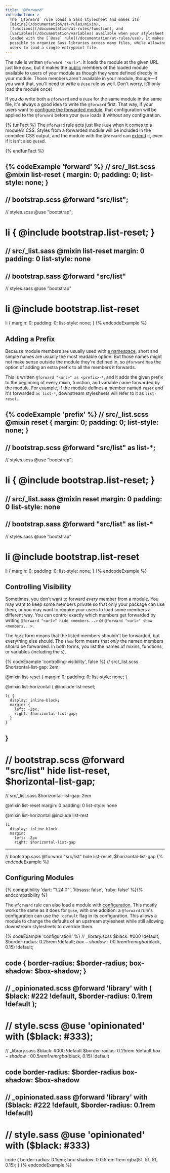 ```yaml
---
title: "@forward"
introduction: >
  The `@forward` rule loads a Sass stylesheet and makes its
  [mixins](/documentation/at-rules/mixin),
  [functions](/documentation/at-rules/function), and
  [variables](/documentation/variables) available when your stylesheet is
  loaded with the [`@use` rule](/documentation/at-rules/use). It makes it
  possible to organize Sass libraries across many files, while allowing their
  users to load a single entrypoint file.
---
```


The rule is written `@forward "<url>"`. It loads the module at the given URL
just like `@use`, but it makes the [public][] members of the loaded module
available to users of your module as though they were defined directly in your
module. Those members aren't available in your module, though—if you want that,
you'll need to write a `@use` rule as well. Don't worry, it'll only load the
module once!

[public]: /documentation/at-rules/use#private-members

If you *do* write both a `@forward` and a `@use` for the same module in the same
file, it's always a good idea to write the `@forward` first. That way, if your
users want to [configure the forwarded module][], that configuration will be
applied to the `@forward` before your `@use` loads it without any configuration.

[configure the forwarded module]: /documentation/at-rules/use#configuration

{% funFact %}
  The `@forward` rule acts just like `@use` when it comes to a module's CSS.
  Styles from a forwarded module will be included in the compiled CSS output,
  and the module with the `@forward` can [extend][] it, even if it isn't also
  `@use`d.

  [extend]: /documentation/at-rules/extend
{% endfunFact %}

{% codeExample 'forward' %}
  // src/_list.scss
  @mixin list-reset {
    margin: 0;
    padding: 0;
    list-style: none;
  }
  ---
  // bootstrap.scss
  @forward "src/list";
  ---
  // styles.scss
  @use "bootstrap";

  li {
    @include bootstrap.list-reset;
  }
  ===
  // src/_list.sass
  @mixin list-reset
    margin: 0
    padding: 0
    list-style: none
  ---
  // bootstrap.sass
  @forward "src/list"
  ---
  // styles.sass
  @use "bootstrap"

  li
    @include bootstrap.list-reset
  ===
  li {
    margin: 0;
    padding: 0;
    list-style: none;
  }
{% endcodeExample %}

## Adding a Prefix

Because module members are usually used with [a namespace][], short and simple
names are usually the most readable option. But those names might not make sense
outside the module they're defined in, so `@forward` has the option of adding an
extra prefix to all the members it forwards.

This is written `@forward "<url>" as <prefix>-*`, and it adds the given prefix
to the beginning of every mixin, function, and variable name forwarded by the
module. For example, if the module defines a member named `reset` and it's
forwarded `as list-*`, downstream stylesheets will refer to it as `list-reset`.

[a namespace]: /documentation/at-rules/use#loading-members

{% codeExample 'prefix' %}
  // src/_list.scss
  @mixin reset {
    margin: 0;
    padding: 0;
    list-style: none;
  }
  ---
  // bootstrap.scss
  @forward "src/list" as list-*;
  ---
  // styles.scss
  @use "bootstrap";

  li {
    @include bootstrap.list-reset;
  }
  ===
  // src/_list.sass
  @mixin reset
    margin: 0
    padding: 0
    list-style: none
  ---
  // bootstrap.sass
  @forward "src/list" as list-*
  ---
  // styles.sass
  @use "bootstrap"

  li
    @include bootstrap.list-reset
  ===
  li {
    margin: 0;
    padding: 0;
    list-style: none;
  }
{% endcodeExample %}

## Controlling Visibility

Sometimes, you don't want to forward *every* member from a module. You may want
to keep some members private so that only your package can use them, or you may
want to require your users to load some members a different way. You can control
exactly which members get forwarded by writing `@forward "<url>" hide
<members...>` or `@forward "<url>" show <members...>`.

The `hide` form means that the listed members shouldn't be forwarded, but
everything else should. The `show` form means that *only* the named members
should be forwarded. In both forms, you list the names of mixins, functions, or
variables (including the `$`).

{% codeExample 'controlling-visibility', false %}
  // src/_list.scss
  $horizontal-list-gap: 2em;

  @mixin list-reset {
    margin: 0;
    padding: 0;
    list-style: none;
  }

  @mixin list-horizontal {
    @include list-reset;

    li {
      display: inline-block;
      margin: {
        left: -2px;
        right: $horizontal-list-gap;
      }
    }
  }
  ---
  // bootstrap.scss
  @forward "src/list" hide list-reset, $horizontal-list-gap;
  ===
  // src/_list.sass
  $horizontal-list-gap: 2em

  @mixin list-reset
    margin: 0
    padding: 0
    list-style: none


  @mixin list-horizontal
    @include list-rest

    li
      display: inline-block
      margin:
        left: -2px
        right: $horizontal-list-gap
  ---
  // bootstrap.sass
  @forward "src/list" hide list-reset, $horizontal-list-gap
{% endcodeExample %}

## Configuring Modules

{% compatibility 'dart: "1.24.0"', 'libsass: false', 'ruby: false' %}{% endcompatibility %}

The `@forward` rule can also load a module with [configuration][]. This mostly
works the same as it does for `@use`, with one addition: a `@forward` rule's
configuration can use the `!default` flag in its configuration. This allows a
module to change the defaults of an upstream stylesheet while still allowing
downstream stylesheets to override them.

[configuration]: /documentation/at-rules/use#configuration

{% codeExample 'configuration' %}
  // _library.scss
  $black: #000 !default;
  $border-radius: 0.25rem !default;
  $box-shadow: 0 0.5rem 1rem rgba($black, 0.15) !default;

  code {
    border-radius: $border-radius;
    box-shadow: $box-shadow;
  }
  ---
  // _opinionated.scss
  @forward 'library' with (
    $black: #222 !default,
    $border-radius: 0.1rem !default
  );
  ---
  // style.scss
  @use 'opinionated' with ($black: #333);
  ===
  // _library.sass
  $black: #000 !default
  $border-radius: 0.25rem !default
  $box-shadow: 0 0.5rem 1rem rgba($black, 0.15) !default

  code
    border-radius: $border-radius
    box-shadow: $box-shadow
  ---
  // _opinionated.sass
  @forward 'library' with ($black: #222 !default, $border-radius: 0.1rem !default)
  ---
  // style.sass
  @use 'opinionated' with ($black: #333)
  ===
  code {
    border-radius: 0.1rem;
    box-shadow: 0 0.5rem 1rem rgba(51, 51, 51, 0.15);
  }
{% endcodeExample %}
